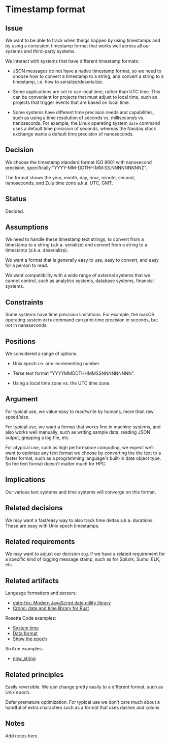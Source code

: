 # Timestamp format


## Issue

We want to be able to track when things happen by using timestamps and by using a consistent timestamp format that works well across all our systems and third-party systems.

We interact with systems that have different timestamp formats:

* JSON messages do not have a native timestamp format, so we need to choose how to convert a timestamp to a string, and convert a string to a timestamp, i.e. how to serialize/deserialize.

* Some applications are set to use local time, rather than UTC time. This can be convenient for projects that must adjust to local time, such as projects that trigger events that are based on local time.

* Some systems have different time precision needs and capabilities, such as using a time resolution of seconds vs. milliseconds vs. nanosecords. For example, the Linux operating system `date` command uses a default time precision of seconds, whereas the Nasdaq stock exchange wants a default time precision of nanoseconds.


## Decision

We choose the timestamp standard format ISO 8601 with nanosecond precision, specifically "YYYY-MM-DDTHH:MM:SS.NNNNNNNNNZ".

The format shows the year, month, day, hour, minute, second, nanoseconds, and Zulu time zone a.k.a. UTC, GMT.


## Status

Decided.



## Assumptions

We need to handle these timestamp text strings, to convert from a timestamp to a string (a.k.a. serialize) and convert from a string to a timestamp (a.k.a. deserialize).

We want a format that is generally easy to use, easy to convert, and easy for a person to read.

We want compatiibility with a wide range of external systems that we cannot control, such as analytics systems, database systems, financial systems.


## Constraints

Some systems have time precision limitations. For example, the macOS operating system `date` command can print time precision in seconds, but not in nanaseconds.


## Positions

We considered a range of options:

* Unix epoch i.e. one incrementing number.

* Terse text format "YYYYMMDDTHHMMSSNNNNNNNNN".

* Using a local time zone vs. the UTC time zone.


## Argument

For typical use, we value easy to read/write by humans, more than raw speed/size.

For typical use, we want a format that works fine in machine systems, and also works well manually, such as writing sample data, reading JSON output, grepping a log file, etc.

For atypical use, such as high performance computing, we expect we'll want to optimize any text format we choose by converting the the text to a faster format, such as a programming language's built-in date object type. So the text format doesn't matter much for HPC.


## Implications

Our various text systems and time systems will converge on this format.


## Related decisions

We may want a fast/easy way to also track time deltas a.k.a. durations. These are easy with Unix epoch timestamps.


## Related requirements

We may want to adjust our decision e.g. if we have a related requirement for a specific kind of logging message stamp, such as for Splunk, Sumo, ELK, etc.


## Related artifacts

Language formatters and parsers:

  * [date-fns: Modern JavaScript date utility library](https://date-fns.org/)
  * [Crono: date and time library for Rust](https://github.com/chronotope/chron)
  
Rosetta Code examples:

  * [System time](https://www.rosettacode.org/wiki/System_time)
  * [Data format](https://www.rosettacode.org/wiki/Date_format)
  * [Show the epoch](https://www.rosettacode.org/wiki/Show_the_epoch)

SixArm examples:

  * [now_string](https://github.com/SixArm/rosetta_code/tree/master/tasks/now_string)


## Related principles

Easily reversible. We can change pretty easily to a different format, such as Unix epoch.

Defer premature optimization. For typical use we don't care much about a handful of extra characters such as a format that uses dashes and colons.


## Notes

Add notes here.
